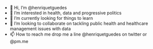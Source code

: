 - 👋 Hi, I’m @henriquetguedes
- 👀 I’m interested in health, data and progressive politics
- 🌱 I’m currently looking for things to learn
- 💞️ I’m looking to collaborate on tackling public health and healthcare management issues with data
- 📫 How to reach me drop me a line @henriquetguedes on twitter or @pm.me

<!---
henriquetguedes/henriquetguedes is a ✨ special ✨ repository because its `README.md` (this file) appears on your GitHub profile.
You can click the Preview link to take a look at your changes.
--->
